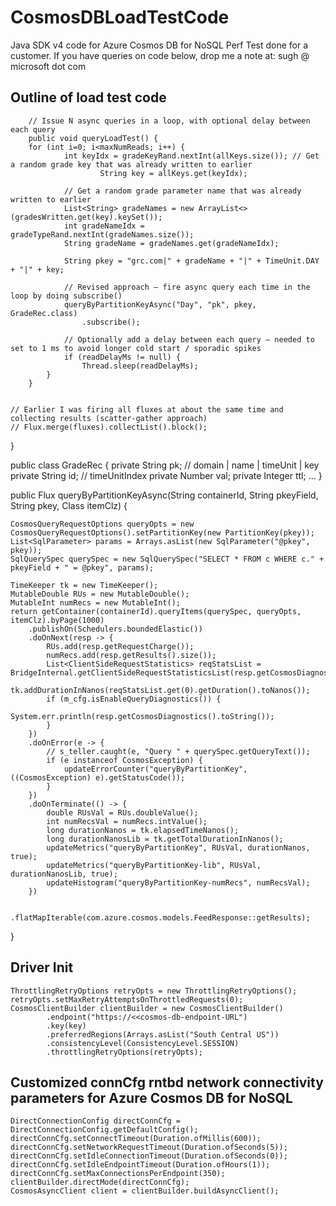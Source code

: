 # CosmosDBLoadTestCode
Java SDK v4 code for Azure Cosmos DB for NoSQL Perf Test done for a customer.
If you have queries on code below, drop me a note at: sugh @ microsoft dot com

Outline of load test code
----------------------------------------------------------------------------------------------------------------------------------------------------------------------------------------------------------------------------
        // Issue N async queries in a loop, with optional delay between each query
        public void queryLoadTest() {
        for (int i=0; i<maxNumReads; i++) {
                int keyIdx = gradeKeyRand.nextInt(allKeys.size()); // Get a random grade key that was already written to earlier
                        String key = allKeys.get(keyIdx);

                // Get a random grade parameter name that was already written to earlier
                List<String> gradeNames = new ArrayList<>(gradesWritten.get(key).keySet());
                int gradeNameIdx = gradeTypeRand.nextInt(gradeNames.size());
                String gradeName = gradeNames.get(gradeNameIdx);

                String pkey = "grc.com|" + gradeName + "|" + TimeUnit.DAY + "|" + key;

                // Revised approach – fire async query each time in the loop by doing subscribe()
                queryByPartitionKeyAsync("Day", "pk", pkey, GradeRec.class)
                    .subscribe();

                // Optionally add a delay between each query – needed to set to 1 ms to avoid longer cold start / sporadic spikes
                if (readDelayMs != null) {
                    Thread.sleep(readDelayMs);
            }
        }


    // Earlier I was firing all fluxes at about the same time and collecting results (scatter-gather approach)
    // Flux.merge(fluxes).collectList().block();

}

public class GradeRec {
      private String pk;    // domain | name | timeUnit | key
      private String id;    // timeUnitIndex
      private Number val;
      private Integer ttl;
      ...
}


public <T> Flux<T> queryByPartitionKeyAsync(String containerId, String pkeyField, String pkey, Class<T> itemClz) {

    CosmosQueryRequestOptions queryOpts = new CosmosQueryRequestOptions().setPartitionKey(new PartitionKey(pkey));
    List<SqlParameter> params = Arrays.asList(new SqlParameter("@pkey", pkey));
    SqlQuerySpec querySpec = new SqlQuerySpec("SELECT * FROM c WHERE c." + pkeyField + " = @pkey", params);

    TimeKeeper tk = new TimeKeeper();
    MutableDouble RUs = new MutableDouble();
    MutableInt numRecs = new MutableInt();
    return getContainer(containerId).queryItems(querySpec, queryOpts, itemClz).byPage(1000)
        .publishOn(Schedulers.boundedElastic())
        .doOnNext(resp -> {
            RUs.add(resp.getRequestCharge());
            numRecs.add(resp.getResults().size());
            List<ClientSideRequestStatistics> reqStatsList = BridgeInternal.getClientSideRequestStatisticsList(resp.getCosmosDiagnostics());
            tk.addDurationInNanos(reqStatsList.get(0).getDuration().toNanos());
            if (m_cfg.isEnableQueryDiagnostics()) {
                System.err.println(resp.getCosmosDiagnostics().toString());
            }
        })
        .doOnError(e -> {
            // s_teller.caught(e, "Query " + querySpec.getQueryText());
            if (e instanceof CosmosException) {
                updateErrorCounter("queryByPartitionKey", ((CosmosException) e).getStatusCode());
            }
        })
        .doOnTerminate(() -> {
            double RUsVal = RUs.doubleValue();
            int numRecsVal = numRecs.intValue();
            long durationNanos = tk.elapsedTimeNanos();
            long durationNanosLib = tk.getTotalDurationInNanos();
            updateMetrics("queryByPartitionKey", RUsVal, durationNanos, true);
            updateMetrics("queryByPartitionKey-lib", RUsVal, durationNanosLib, true);
            updateHistogram("queryByPartitionKey-numRecs", numRecsVal);
        })

        .flatMapIterable(com.azure.cosmos.models.FeedResponse::getResults);

}

Driver Init
----------------------------------------------------------------------------------------------------------------------------------------------------------------------------------------------------------------------------
    ThrottlingRetryOptions retryOpts = new ThrottlingRetryOptions();
    retryOpts.setMaxRetryAttemptsOnThrottledRequests(0);
    CosmosClientBuilder clientBuilder = new CosmosClientBuilder()
            .endpoint("https://<<cosmos-db-endpoint-URL")
            .key(key)
            .preferredRegions(Arrays.asList("South Central US"))
            .consistencyLevel(ConsistencyLevel.SESSION)
            .throttlingRetryOptions(retryOpts);


Customized connCfg rntbd network connectivity parameters for Azure Cosmos DB for NoSQL
----------------------------------------------------------------------------------------------------------------------------------------------------------------------------------------------------------------------------
    DirectConnectionConfig directConnCfg = DirectConnectionConfig.getDefaultConfig();
    directConnCfg.setConnectTimeout(Duration.ofMillis(600));
    directConnCfg.setNetworkRequestTimeout(Duration.ofSeconds(5));
    directConnCfg.setIdleConnectionTimeout(Duration.ofSeconds(0));
    directConnCfg.setIdleEndpointTimeout(Duration.ofHours(1));
    directConnCfg.setMaxConnectionsPerEndpoint(350);
    clientBuilder.directMode(directConnCfg);
    CosmosAsyncClient client = clientBuilder.buildAsyncClient();
